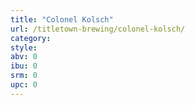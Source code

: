 ```yaml
---
title: "Colonel Kolsch"
url: /titletown-brewing/colonel-kolsch/
category: 
style: 
abv: 0
ibu: 0
srm: 0
upc: 0
---
```


